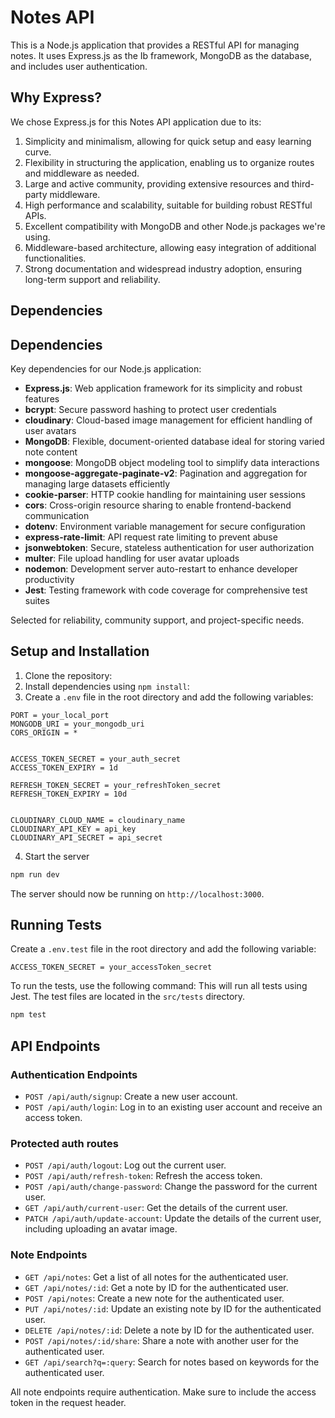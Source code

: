 # Notes API

This is a Node.js application that provides a RESTful API for managing notes. It uses Express.js as the Ib framework, MongoDB as the database, and includes user authentication.


## Why Express?

We chose Express.js for this Notes API application due to its:

1. Simplicity and minimalism, allowing for quick setup and easy learning curve.
2. Flexibility in structuring the application, enabling us to organize routes and middleware as needed.
3. Large and active community, providing extensive resources and third-party middleware.
4. High performance and scalability, suitable for building robust RESTful APIs.
5. Excellent compatibility with MongoDB and other Node.js packages we're using.
6. Middleware-based architecture, allowing easy integration of additional functionalities.
7. Strong documentation and widespread industry adoption, ensuring long-term support and reliability.



## Dependencies

## Dependencies

Key dependencies for our Node.js application:

- **Express.js**: Web application framework for its simplicity and robust features
- **bcrypt**: Secure password hashing to protect user credentials
- **cloudinary**: Cloud-based image management for efficient handling of user avatars
- **MongoDB**: Flexible, document-oriented database ideal for storing varied note content
- **mongoose**: MongoDB object modeling tool to simplify data interactions
- **mongoose-aggregate-paginate-v2**: Pagination and aggregation for managing large datasets efficiently
- **cookie-parser**: HTTP cookie handling for maintaining user sessions
- **cors**: Cross-origin resource sharing to enable frontend-backend communication
- **dotenv**: Environment variable management for secure configuration
- **express-rate-limit**: API request rate limiting to prevent abuse
- **jsonwebtoken**: Secure, stateless authentication for user authorization
- **multer**: File upload handling for user avatar uploads
- **nodemon**: Development server auto-restart to enhance developer productivity
- **Jest**: Testing framework with code coverage for comprehensive test suites

Selected for reliability, community support, and project-specific needs.

## Setup and Installation

1. Clone the repository:
2. Install dependencies using `npm install`:
3. Create a `.env` file in the root directory and add the following variables:

```
PORT = your_local_port
MONGODB_URI = your_mongodb_uri
CORS_ORIGIN = *


ACCESS_TOKEN_SECRET = your_auth_secret
ACCESS_TOKEN_EXPIRY = 1d

REFRESH_TOKEN_SECRET = your_refreshToken_secret
REFRESH_TOKEN_EXPIRY = 10d


CLOUDINARY_CLOUD_NAME = cloudinary_name
CLOUDINARY_API_KEY = api_key
CLOUDINARY_API_SECRET = api_secret

``` 



4. Start the server 
```bash 
npm run dev
```
The server should now be running on `http://localhost:3000`.

## Running Tests
 Create a `.env.test` file in the root directory and add the following variable:

 ```
 ACCESS_TOKEN_SECRET = your_accessToken_secret
 ```


To run the tests, use the following command:
This will run all tests using Jest. The test files are located in the `src/tests` directory.

```bash 
npm test
```

## API Endpoints



### Authentication Endpoints

- `POST /api/auth/signup`: Create a new user account.
- `POST /api/auth/login`: Log in to an existing user account and receive an access token.

### Protected auth routes
- `POST /api/auth/logout`: Log out the current user.
- `POST /api/auth/refresh-token`: Refresh the access token.
- `POST /api/auth/change-password`: Change the password for the current user.
- `GET /api/auth/current-user`: Get the details of the current user.
- `PATCH /api/auth/update-account`: Update the details of the current user, including uploading an avatar image.


### Note Endpoints

- `GET /api/notes`: Get a list of all notes for the authenticated user.
- `GET /api/notes/:id`: Get a note by ID for the authenticated user.
- `POST /api/notes`: Create a new note for the authenticated user.
- `PUT /api/notes/:id`: Update an existing note by ID for the authenticated user.
- `DELETE /api/notes/:id`: Delete a note by ID for the authenticated user.
- `POST /api/notes/:id/share`: Share a note with another user for the authenticated user.
- `GET /api/search?q=:query`: Search for notes based on keywords for the authenticated user.

All note endpoints require authentication. Make sure to include the access token in the request header.

